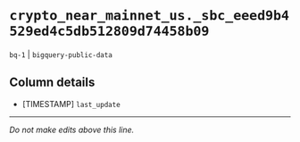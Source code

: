 # `crypto_near_mainnet_us._sbc_eeed9b4529ed4c5db512809d74458b09`
`bq-1` | `bigquery-public-data`

## Column details
* [TIMESTAMP] `last_update`

-------------------------------------------------------------------------------
*Do not make edits above this line.*

